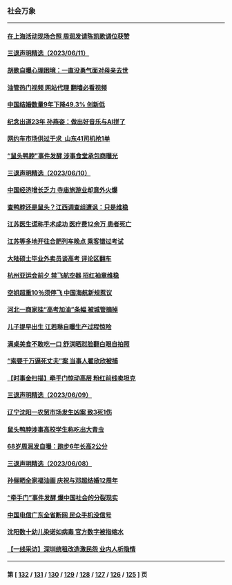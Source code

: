 ### 社会万象
---
#### [在上海活动现场合照 周润发请陈凯歌调位获赞](../../pages/ncid282/n14014245.md?06121245) 
#### [三退声明精选（2023/06/11）](../../pages/ncid282/n14014351.md?06121245) 
#### [胡歌自曝心理困境：一直没勇气面对母亲去世](../../pages/ncid282/n14014218.md?06121245) 
#### [油管热门视频 网站代理 翻墙必看视频](http://138.2.39.72:81/youtube.html?epic-marker?06121245)
#### [中国结婚数量9年下降49.3% 创新低](../../pages/ncid282/n14014231.md?06121245) 
#### [纪念出道23年 孙燕姿：做出好音乐与AI拼了](../../pages/ncid282/n14014195.md?06121245) 
#### [网约车市场供过于求 山东41司机抢1单](../../pages/ncid282/n14013978.md?06121245) 
#### [“鼠头鸭脖”事件发酵 涉事食堂承包商曝光](../../pages/ncid282/n14013878.md?06121245) 
#### [三退声明精选（2023/06/10）](../../pages/ncid282/n14013953.md?06121245) 
#### [中国经济增长乏力 寺庙旅游业却意外火爆](../../pages/ncid282/n14002070.md?06121245) 
#### [查鸭脖还是鼠头？江西调查组遭讽：只是维稳](../../pages/ncid282/n14013811.md?06121245) 
#### [江苏医生谎称手术成功 医疗费12余万 患者死亡](../../pages/ncid282/n14013672.md?06121245) 
#### [江苏等多地开往合肥列车晚点 乘客错过考试](../../pages/ncid282/n14013706.md?06121245) 
#### [大陆硕士毕业外卖员谈高考 评论区翻车](../../pages/ncid282/n14013677.md?06121245) 
#### [杭州亚运会前夕 禁飞航空器 招红袖章维稳](../../pages/ncid282/n14013618.md?06121245) 
#### [空姐超重10％须停飞 中国海航新规惹议](../../pages/ncid282/n14013628.md?06121245) 
#### [河北一商家挂“高考加油”条幅 被城管摘掉](../../pages/ncid282/n14013613.md?06121245) 
#### [儿子提早出生 江若琳自曝生产过程惊险](../../pages/ncid282/n14013422.md?06121245) 
#### [满桌美食不敢吃一口 舒淇晒怼脸翻白眼自拍照](../../pages/ncid282/n14013393.md?06121245) 
#### [“索要千万逼死丈夫”案 当事人翟欣欣被捕](../../pages/ncid282/n14013418.md?06121245) 
#### [【时事金扫描】牵手门惊动高层 粉红前线卖坦克](../../pages/ncid282/n14012807.md?06121245) 
#### [三退声明精选（2023/06/09）](../../pages/ncid282/n14013374.md?06121245) 
#### [辽宁沈阳一农贸市场发生凶案 致3死1伤](../../pages/ncid282/n14013055.md?06121245) 
#### [鼠头鸭脖涉事高校学生称吃出大青虫](../../pages/ncid282/n14012823.md?06121245) 
#### [68岁周润发自曝：跑步6年长高2公分](../../pages/ncid282/n14012729.md?06121245) 
#### [三退声明精选（2023/06/08）](../../pages/ncid282/n14012771.md?06121245) 
#### [孙俪晒全家福油画 庆祝与邓超结婚12周年](../../pages/ncid282/n14012618.md?06121245) 
#### [“牵手门”事件发酵 爆中国社会的分裂现实](../../pages/ncid282/n14011898.md?06121245) 
#### [中国电信广东全省断网 民众手机没信号​​​](../../pages/ncid282/n14012268.md?06121245) 
#### [沈阳数十幼儿染诺如病毒 官方数字被指缩水](../../pages/ncid282/n14012362.md?06121245) 
#### [【一线采访】深圳统租改造激民怨 业内人析隐情](../../pages/ncid282/n14012019.md?06121245) 

---
#### 第 [ [132](./132.md?06121245) / [131](./131.md?06121245) / [130](./130.md?06121245) / [129](./129.md?06121245) / [128](./128.md?06121245) / [127](./127.md?06121245) / [126](./126.md?06121245) / [125](./125.md?06121245) ] 页
